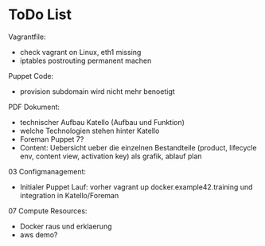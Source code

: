 
# ToDo List

Vagrantfile:

- check vagrant on Linux, eth1 missing
- iptables postrouting permanent machen

Puppet Code:
- provision subdomain wird nicht mehr benoetigt

PDF Dokument:

- technischer Aufbau Katello (Aufbau und Funktion)
- welche Technologien stehen hinter Katello
- Foreman Puppet 7?
- Content: Uebersicht ueber die einzelnen Bestandteile (product, lifecycle env, content view, activation key) als grafik, ablauf plan

03 Configmanagement:

- Initialer Puppet Lauf: vorher vagrant up docker.example42.training
 und integration in Katello/Foreman

07 Compute Resources:

- Docker raus und erklaerung
- aws demo?

